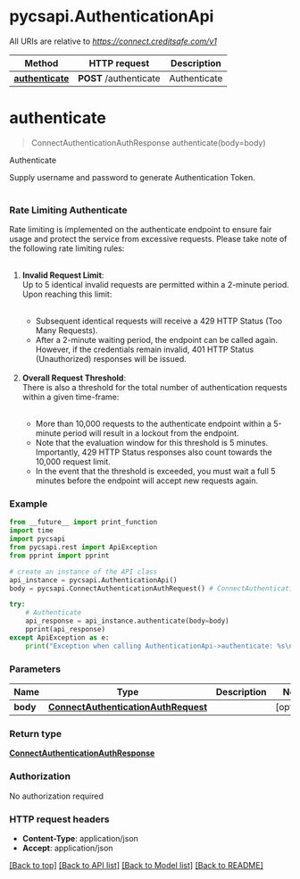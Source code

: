 # pycsapi.AuthenticationApi

All URIs are relative to *https://connect.creditsafe.com/v1*

Method | HTTP request | Description
------------- | ------------- | -------------
[**authenticate**](AuthenticationApi.md#authenticate) | **POST** /authenticate | Authenticate

# **authenticate**
> ConnectAuthenticationAuthResponse authenticate(body=body)

Authenticate

Supply username and password to generate Authentication Token. <br><br><h3>Rate Limiting Authenticate</h3>   Rate limiting is implemented on the authenticate endpoint to ensure fair usage and protect the service from excessive requests. Please take note of the following rate limiting rules:<br><br>   <ol><li>**Invalid Request Limit**:<br>   Up to 5 identical invalid requests are permitted within a 2-minute period. Upon reaching this limit:</li><br>   <ul><li>Subsequent identical requests will receive a 429 HTTP Status (Too Many Requests).</li>   <li>After a 2-minute waiting period, the endpoint can be called again. However, if the credentials remain invalid, 401 HTTP Status (Unauthorized) responses will be issued.</li>   </ul><br>   <li>**Overall Request Threshold**:<br>   There is also a threshold for the total number of authentication requests within a given time-frame:</li><br>   <ul><li>More than 10,000 requests to the authenticate endpoint within a 5-minute period will result in a lockout from the endpoint.</li>   <li>Note that the evaluation window for this threshold is 5 minutes. Importantly, 429 HTTP Status responses also count towards the 10,000 request limit.</li>   <li>In the event that the threshold is exceeded, you must wait a full 5 minutes before the endpoint will accept new requests again.</li>   </ul>   </ol>      

### Example
```python
from __future__ import print_function
import time
import pycsapi
from pycsapi.rest import ApiException
from pprint import pprint

# create an instance of the API class
api_instance = pycsapi.AuthenticationApi()
body = pycsapi.ConnectAuthenticationAuthRequest() # ConnectAuthenticationAuthRequest |  (optional)

try:
    # Authenticate
    api_response = api_instance.authenticate(body=body)
    pprint(api_response)
except ApiException as e:
    print("Exception when calling AuthenticationApi->authenticate: %s\n" % e)
```

### Parameters

Name | Type | Description  | Notes
------------- | ------------- | ------------- | -------------
 **body** | [**ConnectAuthenticationAuthRequest**](ConnectAuthenticationAuthRequest.md)|  | [optional] 

### Return type

[**ConnectAuthenticationAuthResponse**](ConnectAuthenticationAuthResponse.md)

### Authorization

No authorization required

### HTTP request headers

 - **Content-Type**: application/json
 - **Accept**: application/json

[[Back to top]](#) [[Back to API list]](../README.md#documentation-for-api-endpoints) [[Back to Model list]](../README.md#documentation-for-models) [[Back to README]](../README.md)

